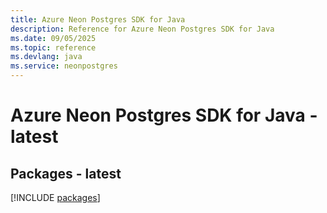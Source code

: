 ```yaml
---
title: Azure Neon Postgres SDK for Java
description: Reference for Azure Neon Postgres SDK for Java
ms.date: 09/05/2025
ms.topic: reference
ms.devlang: java
ms.service: neonpostgres
---
```

# Azure Neon Postgres SDK for Java - latest
## Packages - latest
[!INCLUDE [packages](neon-postgres-index.md)]